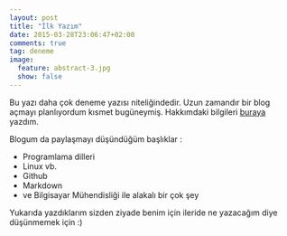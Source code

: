 ```yaml
---
layout: post
title: "İlk Yazım"
date: 2015-03-28T23:06:47+02:00
comments: true
tag: deneme
image: 
  feature: abstract-3.jpg
  show: false
---
```



Bu yazı daha çok deneme yazısı niteliğindedir. Uzun zamandır bir blog açmayı planlıyordum kısmet bugüneymiş. Hakkımdaki bilgileri [buraya](hakkimda) yazdım. 

Blogum da paylaşmayı düşündüğüm başlıklar :

* Programlama dilleri
* Linux vb.
* Github
* Markdown
* ve Bilgisayar Mühendisliği ile alakalı bir çok şey

Yukarıda yazdıklarım sizden ziyade benim için ileride ne yazacağım diye düşünmemek için :)


